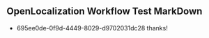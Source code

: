 ## OpenLocalization Workflow Test MarkDown
* 695ee0de-0f9d-4449-8029-d9702031dc28 thanks!

<!--HONumber=Jul16_HO3-->



